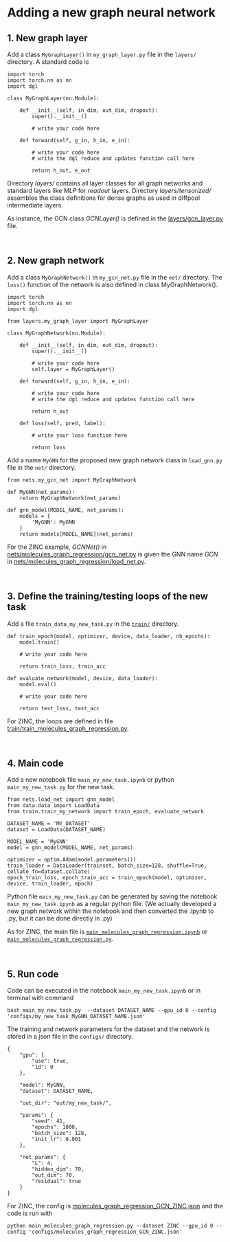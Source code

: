 # Adding a new graph neural network


## 1. New graph layer

Add a class `MyGraphLayer()` in `my_graph_layer.py` file in the `layers/` directory. A standard code is
```
import torch
import torch.nn as nn
import dgl

class MyGraphLayer(nn.Module):
    
    def __init__(self, in_dim, out_dim, dropout):
        super().__init__()

        # write your code here
        
    def forward(self, g_in, h_in, e_in):
        
        # write your code here
        # write the dgl reduce and updates function call here

        return h_out, e_out
```  
Directory *layers/* contains all layer classes for all graph networks and standard layers like *MLP* for *readout* layers. Directory *layers/tensorized/* assembles the class definitions for dense graphs as used in diffpool intermediate layers.

As instance, the GCN class *GCNLayer()* is defined in the [layers/gcn_layer.py](../layers/gcn_layer.py) file.




<br>

## 2. New graph network

Add a class `MyGraphNetwork()` in `my_gcn_net.py` file in the `net/` directory. The `loss()` function of the network is also defined in class MyGraphNetwork().
```
import torch
import torch.nn as nn
import dgl

from layers.my_graph_layer import MyGraphLayer

class MyGraphNetwork(nn.Module):
    
    def __init__(self, in_dim, out_dim, dropout):
        super().__init__()

        # write your code here
        self.layer = MyGraphLayer()
        
    def forward(self, g_in, h_in, e_in):
        
        # write your code here
        # write the dgl reduce and updates function call here

        return h_out

    def loss(self, pred, label):

        # write your loss function here

        return loss
```  

Add a name `MyGNN` for the proposed new graph network class in `load_gnn.py` file in the `net/` directory. 
```
from nets.my_gcn_net import MyGraphNetwork

def MyGNN(net_params):
    return MyGraphNetwork(net_params)

def gnn_model(MODEL_NAME, net_params):
    models = {
        'MyGNN': MyGNN
    }
    return models[MODEL_NAME](net_params)
```


For the ZINC example, *GCNNet()* in [nets/molecules_graph_regression/gcn_net.py](../nets/molecules_graph_regression/gcn_net.py) is given the GNN name *GCN* in [nets/molecules_graph_regression/load_net.py](../nets/molecules_graph_regression/load_net.py).







<br>

## 3. Define the training/testing loops of the new task

Add a file `train_data_my_new_task.py` in the [`train/`](../train) directory. 
```
def train_epoch(model, optimizer, device, data_loader, nb_epochs):
    model.train()

    # write your code here
    
    return train_loss, train_acc

def evaluate_network(model, device, data_loader):
    model.eval()

    # write your code here
        
    return test_loss, test_acc
```

For ZINC, the loops are defined in file [train/train_molecules_graph_regression.py](../train/train_molecules_graph_regression.py).




<br>

## 4. Main code

Add a new notebook file `main_my_new_task.ipynb` or python `main_my_new_task.py` for the new task. 
```
from nets.load_net import gnn_model 
from data.data import LoadData 
from train.train_my_network import train_epoch, evaluate_network 

DATASET_NAME = 'MY_DATASET'
dataset = LoadData(DATASET_NAME)

MODEL_NAME = 'MyGNN'
model = gnn_model(MODEL_NAME, net_params)

optimizer = optim.Adam(model.parameters())
train_loader = DataLoader(trainset, batch_size=128, shuffle=True, collate_fn=dataset.collate)
epoch_train_loss, epoch_train_acc = train_epoch(model, optimizer, device, train_loader, epoch)   
```

Python file `main_my_new_task.py` can be generated by saving the notebook `main_my_new_task.ipynb` as a regular python file. (We actually  developed a new graph network within the notebook and then converted the .ipynb to .py, but it can be done directly in .py)


As for ZINC, the main file is [`main_molecules_graph_regression.ipynb`](../main_molecules_graph_regression.ipynb) or [`main_molecules_graph_regression.py`](../main_molecules_graph_regression.py).





<br>

## 5. Run code

Code can be executed in the notebook `main_my_new_task.ipynb` or in terminal with command
```
bash main_my_new_task.py  --dataset DATASET_NAME --gpu_id 0 --config 'configs/my_new_task_MyGNN_DATASET_NAME.json' 
```

The training and network parameters for the dataset and the network is stored in a json file in the `configs/` directory.
```
{
    "gpu": {
        "use": true,
        "id": 0
    },
    
    "model": MyGNN,
    "dataset": DATASET_NAME,
    
    "out_dir": "out/my_new_task/",
    
    "params": {
        "seed": 41,
        "epochs": 1000,
        "batch_size": 128,
        "init_lr": 0.001
    },
    
    "net_params": {
        "L": 4,
        "hidden_dim": 70,
        "out_dim": 70,
        "residual": true
    }
}
```

For ZINC, the config is [molecules_graph_regression_GCN_ZINC.json](../configs/molecules_graph_regression_GCN_ZINC.json) and the code is run with 
```
python main_molecules_graph_regression.py --dataset ZINC --gpu_id 0 --config 'configs/molecules_graph_regression_GCN_ZINC.json'
```









<br><br><br>
